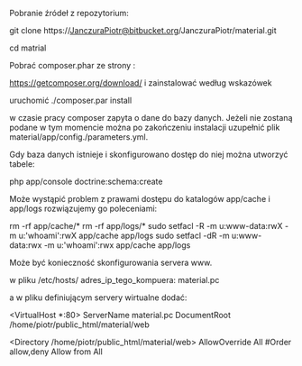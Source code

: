 Pobranie źródeł z repozytorium:

git clone https://JanczuraPiotr@bitbucket.org/JanczuraPiotr/material.git

cd matrial

Pobrać composer.phar ze strony :

https://getcomposer.org/download/
i zainstalować według wskazówek

uruchomić
./composer.par install

w czasie pracy composer zapyta o dane do bazy danych.
Jeżeli nie zostaną podane w tym momencie można po zakończeniu instalacji uzupełnić plik material/app/config./parameters.yml.

Gdy baza danych istnieje i skonfigurowano dostęp do niej można utworzyć tabele:

php app/console doctrine:schema:create


Może wystąpić problem z prawami dostępu do katalogów app/cache i app/logs rozwiązujemy go poleceniami:

rm -rf app/cache/*
rm -rf app/logs/*
sudo setfacl -R -m u:www-data:rwX -m u:'whoami':rwX app/cache app/logs
sudo setfacl -dR -m u:www-data:rwx -m u:'whoami':rwx app/cache app/logs


Może być konieczność skonfigurowania servera www.

w pliku /etc/hosts/
adres_ip_tego_kompuera: material.pc

a w pliku definiującym servery wirtualne dodać:


<VirtualHost *:80>
   ServerName material.pc
   DocumentRoot /home/piotr/public_html/material/web

   <Directory /home/piotr/public_html/material/web>
		AllowOverride All
		#Order allow,deny
		Allow from All
   </Directory>
</VirtualHost>